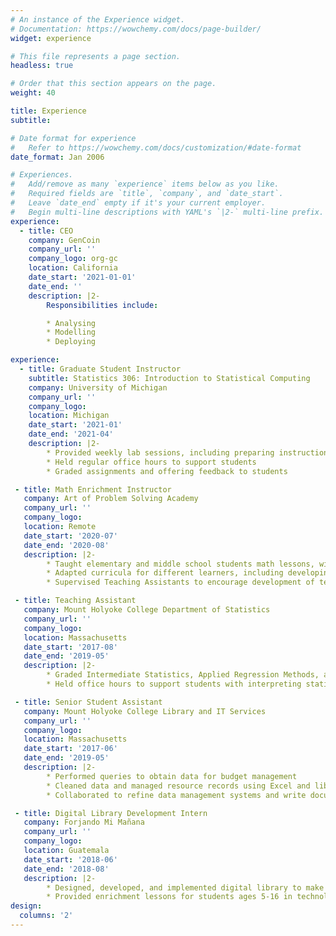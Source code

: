 ```yaml
---
# An instance of the Experience widget.
# Documentation: https://wowchemy.com/docs/page-builder/
widget: experience

# This file represents a page section.
headless: true

# Order that this section appears on the page.
weight: 40

title: Experience
subtitle:

# Date format for experience
#   Refer to https://wowchemy.com/docs/customization/#date-format
date_format: Jan 2006

# Experiences.
#   Add/remove as many `experience` items below as you like.
#   Required fields are `title`, `company`, and `date_start`.
#   Leave `date_end` empty if it's your current employer.
#   Begin multi-line descriptions with YAML's `|2-` multi-line prefix.
experience:
  - title: CEO
    company: GenCoin
    company_url: ''
    company_logo: org-gc
    location: California
    date_start: '2021-01-01'
    date_end: ''
    description: |2-
        Responsibilities include:

        * Analysing
        * Modelling
        * Deploying

experience:
  - title: Graduate Student Instructor
    subtitle: Statistics 306: Introduction to Statistical Computing
    company: University of Michigan
    company_url: ''
    company_logo:
    location: Michigan
    date_start: '2021-01'
    date_end: '2021-04'
    description: |2-
        * Provided weekly lab sessions, including preparing instructional materials and collaborating with instruction team
        * Held regular office hours to support students
        * Graded assignments and offering feedback to students

 - title: Math Enrichment Instructor
   company: Art of Problem Solving Academy
   company_url: ''
   company_logo:
   location: Remote
   date_start: '2020-07'
   date_end: '2020-08'
   description: |2-
        * Taught elementary and middle school students math lessons, with a focus on fostering high levels of engagement
        * Adapted curricula for different learners, including developing supplemental materials
        * Supervised Teaching Assistants to encourage development of teaching skills

 - title: Teaching Assistant
   company: Mount Holyoke College Department of Statistics
   company_url: ''
   company_logo:
   location: Massachusetts
   date_start: '2017-08'
   date_end: '2019-05'
   description: |2-
        * Graded Intermediate Statistics, Applied Regression Methods, and Probability Assignments
        * Held office hours to support students with interpreting statistical models and programming in R

 - title: Senior Student Assistant
   company: Mount Holyoke College Library and IT Services
   company_url: ''
   company_logo:
   location: Massachusetts
   date_start: '2017-06'
   date_end: '2019-05'
   description: |2-
        * Performed queries to obtain data for budget management
        * Cleaned data and managed resource records using Excel and library catalogue software
        * Collaborated to refine data management systems and write documentation

 - title: Digital Library Development Intern
   company: Forjando Mi Mañana
   company_url: ''
   company_logo:
   location: Guatemala
   date_start: '2018-06'
   date_end: '2018-08'
   description: |2-
        * Designed, developed, and implemented digital library to make resources available remotely
        * Provided enrichment lessons for students ages 5-16 in technology, math, literacy, and English           
design:
  columns: '2'
---
```

